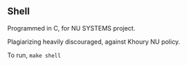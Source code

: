 ## Shell

Programmed in C, for NU SYSTEMS project.

Plagiarizing heavily discouraged, against Khoury NU policy.

To run,
`make shell`
